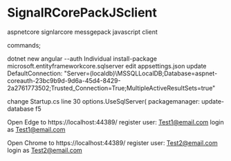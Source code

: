 # SignalRCorePackJSclient
aspnetcore signlarcore messgepack javascript client

commands;

dotnet new angular --auth Individual
install-package microsoft.entityframeworkcore.sqlserver
edit appsettings.json
update DefaultConnection:  "Server=(localdb)\\MSSQLLocalDB;Database=aspnet-coreauth-23bc9b9d-9d6a-45d4-8429-2a2761773502;Trusted_Connection=True;MultipleActiveResultSets=true"

change Startup.cs line 30
options.UseSqlServer(
packagemanager: update-database
f5

Open Edge to https://localhost:44389/
register user: Test1@email.com
login as Test1@email.com

Open Chrome to https://localhost:44389/
register user: Test2@email.com
login as Test2@email.com